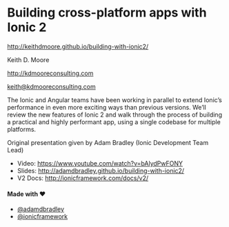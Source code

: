 # Building cross-platform apps with Ionic 2

http://keithdmoore.github.io/building-with-ionic2/


Keith D. Moore

http://kdmooreconsulting.com

keith@kdmooreconsulting.com

The Ionic and Angular teams have been working in parallel to extend Ionic’s performance in even more exciting ways than previous versions. We’ll review the new features of Ionic 2 and walk through the process of building a practical and highly performant app, using a single codebase for multiple platforms.

Original presentation given by Adam Bradley (Ionic Development Team Lead)
- Video: https://www.youtube.com/watch?v=bAlydPwFONY
- Slides: http://adamdbradley.github.io/building-with-ionic2/
- V2 Docs: http://ionicframework.com/docs/v2/

#### Made with &#9829;
- [@adamdbradley](https://twitter.com/adamdbradley)
- [@ionicframework](https://twitter.com/ionicframework) 
